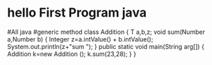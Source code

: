 # hello First Program java 
#All java 
#generic method
class Addition<T>
{
T a,b,z;
void sum(Number a,Number b)
{
Integer z=a.intValue() + b.intValue();
System.out.println(z+"sum ");
}
public static void main(String arg[])
{
Addition <Float> k=new Addition <Float>();
k.sum(23,28);
}
}
